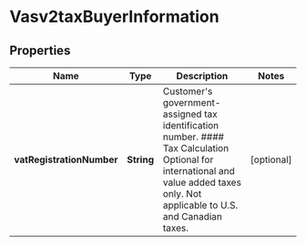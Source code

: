 
# Vasv2taxBuyerInformation

## Properties
Name | Type | Description | Notes
------------ | ------------- | ------------- | -------------
**vatRegistrationNumber** | **String** | Customer&#39;s government-assigned tax identification number.  #### Tax Calculation Optional for international and value added taxes only. Not applicable to U.S. and Canadian taxes.  |  [optional]



